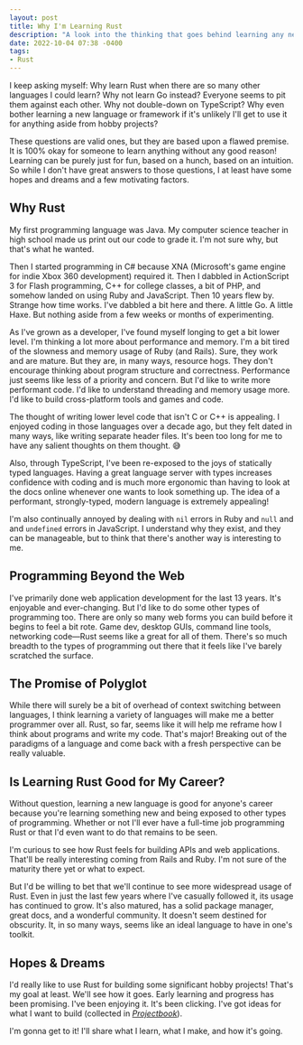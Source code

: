 ```yaml
---
layout: post
title: Why I'm Learning Rust
description: "A look into the thinking that goes behind learning any new technology."
date: 2022-10-04 07:38 -0400
tags:
- Rust
---
```


I keep asking myself: Why learn Rust when there are so many other languages I could learn? Why not learn Go instead? Everyone seems to pit them against each other. Why not double-down on TypeScript? Why even bother learning a new language or framework if it's unlikely I'll get to use it for anything aside from hobby projects?

These questions are valid ones, but they are based upon a flawed premise. It is 100% okay for someone to learn anything without any good reason! Learning can be purely just for fun, based on a hunch, based on an intuition. So while I don't have great answers to those questions, I at least have some hopes and dreams and a few motivating factors.

## Why Rust

My first programming language was Java. My computer science teacher in high school made us print out our code to grade it. I'm not sure why, but that's what he wanted.

Then I started programming in C# because XNA (Microsoft's game engine for indie Xbox 360 development) required it. Then I dabbled in ActionScript 3 for Flash programming, C++ for college classes, a bit of PHP, and somehow landed on using Ruby and JavaScript. Then 10 years flew by. Strange how time works. I've dabbled a bit here and there. A little Go. A little Haxe. But nothing aside from a few weeks or months of experimenting.

As I've grown as a developer, I've found myself longing to get a bit lower level. I'm thinking a lot more about performance and memory. I'm a bit tired of the slowness and memory usage of Ruby (and Rails). Sure, they work and are mature. But they are, in many ways, resource hogs. They don't encourage thinking about program structure and correctness. Performance just seems like less of a priority and concern. But I'd like to write more performant code. I'd like to understand threading and memory usage more. I'd like to build cross-platform tools and games and code.

The thought of writing lower level code that isn't C or C++ is appealing. I enjoyed coding in those languages over a decade ago, but they felt dated in many ways, like writing separate header files. It's been too long for me to have any salient thoughts on them thought. :sweat_smile:

Also, through TypeScript, I've been re-exposed to the joys of statically typed languages. Having a great language server with types increases confidence with coding and is much more ergonomic than having to look at the docs online whenever one wants to look something up. The idea of a performant, strongly-typed, modern language is extremely appealing!

I'm also continually annoyed by dealing with `nil` errors in Ruby and `null` and and `undefined` errors in JavaScript. I understand why they exist, and they can be manageable, but to think that there's another way is interesting to me.

## Programming Beyond the Web

I've primarily done web application development for the last 13 years. It's enjoyable and ever-changing. But I'd like to do some other types of programming too. There are only so many web forms you can build before it begins to feel a bit rote. Game dev, desktop GUIs, command line tools, networking code—Rust seems like a great for all of them. There's so much breadth to the types of programming out there that it feels like I've barely scratched the surface.

## The Promise of Polyglot

While there will surely be a bit of overhead of context switching between languages, I think learning a variety of languages will make me a better programmer over all. Rust, so far, seems like it will help me reframe how I think about programs and write my code. That's major! Breaking out of the paradigms of a language and come back with a fresh perspective can be really valuable.

## Is Learning Rust Good for My Career?

Without question, learning a new language is good for anyone's career because you're learning something new and being exposed to other types of programming. Whether or not I'll ever have a full-time job programming Rust or that I'd even want to do that remains to be seen.

I'm curious to see how Rust feels for building APIs and web applications. That'll be really interesting coming from Rails and Ruby. I'm not sure of the maturity there yet or what to expect.

But I'd be willing to bet that we'll continue to see more widespread usage of Rust. Even in just the last few years where I've casually followed it, its usage has continued to grow. It's also matured, has a solid package manager, great docs, and a wonderful community. It doesn't seem destined for obscurity. It, in so many ways, seems like an ideal language to have in one's toolkit.

## Hopes &amp; Dreams

I'd really like to use Rust for building some significant hobby projects! That's my goal at least. We'll see how it goes. Early learning and progress has been promising. I've been enjoying it. It's been clicking. I've got ideas for what I want to build (collected in _[Projectbook](https://projectbook.code.brettchalupa.com)_).

I'm gonna get to it! I'll share what I learn, what I make, and how it's going.
